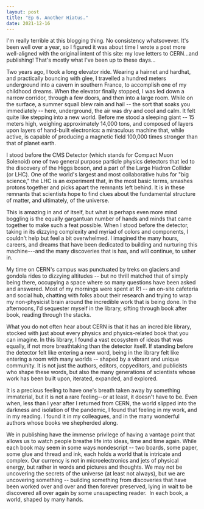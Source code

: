 ```yaml
---
layout: post
title: "Ep 6. Another Hiatus."
date: 2021-12-16
---
```


<p>I'm really terrible at this blogging thing. No consistency whatsovever. It's been well over a year, so I figured it was about time I wrote a post more well-aligned with the original intent of this site: my love letters to CERN...and publishing! That's mostly what I've been up to these days...</p>

<p>Two years ago, I took a long elevator ride. Wearing a hairnet and hardhat, and practically bouncing with glee, I travelled a hundred meters underground into a cavern in southern France, to accomplish one of my childhood dreams. When the elevator finally stopped, I was led down a narrow corridor, through a few doors, and then into a large room. While on the surface, a summer squall blew rain and hail -- the sort that soaks you immediately -- here, underground, the air was dry and cool and calm. It felt quite like stepping into a new world. Before me stood a sleeping giant -- 15 meters high, weighing approximately 14,000 tons, and composed of layers upon layers of hand-built electronics: a miraculous machine that, while active, is capable of producing a magnetic field 100,000 times stronger than that of planet earth.</p>

<p>I stood before the CMS Detector (which stands for Compact Muon Solenoid) one of two general purpose particle physics detectors that led to the discovery of the Higgs boson, and a part of the Large Hadron Collider (or LHC). One of the world's largest and most collaborative hubs for "big science," the LHC is an experiment that, in the most basic terms, smashes protons together and picks apart the remnants left behind. It is in these remnants that scientists hope to find clues about the fundamental structure of matter, and ultimately, of the universe.</p>

<p>This is amazing in and of itself, but what is perhaps even more mind boggling is the equally gargantuan number of hands and minds that came together to make such a feat possible. When I stood before the detector, taking in its dizzying complexity and myriad of colors and components, I couldn't help but feel a bit overwhelmed. I imagined the many hours, careers, and dreams that have been dedicated to building and nurturing this machine---and the many discoveries that is has, and will continue, to usher in.</p>

<p>My time on CERN's campus was punctuated by treks on glaciers and gondola rides to dizzying altitudes -- but no thrill matched that of simply being there, occupying a space where so many questions have been asked and answered. Most of my mornings were spent at R1 -- an on-site cafeteria and social hub, chatting with folks about their research and trying to wrap my non-physicist brain around the incredible work that is being done. In the afternoons, I'd sequester myself in the library, sifting through book after book, reading through the stacks.</p>

<p>What you do not often hear about CERN is that it has an incredible library, stocked with just about every physics and physics-related book that you can imagine. In this library, I found a vast ecosystem of ideas that was equally, if not more breathtaking than the detector itself. If standing before the detector felt like entering a new word, being in the library felt like entering a room with many worlds -- shaped by a vibrant and unique community. It is not just the authors, editors, copyeditors, and publicists who shape these words, but also the many generations of scientists whose work has been built upon, iterated, expanded, and explored.</p>

<p>It is a precious feeling to have one's breath taken away by something immaterial, but it is not a rare feeling--or at least, it doesn't have to be. Even when, less than I year after I returned from CERN, the world slipped into the darkness and isolation of the pandemic, I found that feeling in my work, and in my reading. I found it in my colleagues, and in the many wonderful authors whose books we shepherded along.</p>

<p>We in publishing have the immense privilege of having a vantage point that allows us to watch people breathe life into ideas, time and time again. While each book may seem in some ways nondescript -- two boards, some paper, some glue and thread and ink, each holds a world that is intricate and complex. Our currency is not in microelectronics and jets of physical energy, but rather in words and pictures and thoughts. We may not be uncovering the secrets of the universe (at least not always), but we are uncovering something -- building something from discoveries that have been worked over and over and then forever preserved, lying in wait to be discovered all over again by some unsuspecting reader.  In each book, a world, shaped by many hands.<p/>
